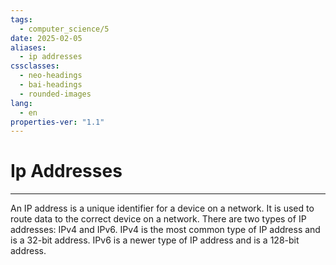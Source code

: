 ```yaml
---
tags:
  - computer_science/5
date: 2025-02-05
aliases:
  - ip addresses
cssclasses:
  - neo-headings
  - bai-headings
  - rounded-images
lang:
  - en
properties-ver: "1.1"
---
```

# Ip Addresses

***
An IP address is a unique identifier for a device on a network. It is used to route data to the correct device on a network. There are two types of IP addresses: IPv4 and IPv6. IPv4 is the most common type of IP address and is a 32-bit address. IPv6 is a newer type of IP address and is a 128-bit address.
